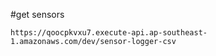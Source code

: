 #get sensors
```$xslt
https://qoocpkvxu7.execute-api.ap-southeast-1.amazonaws.com/dev/sensor-logger-csv
```
